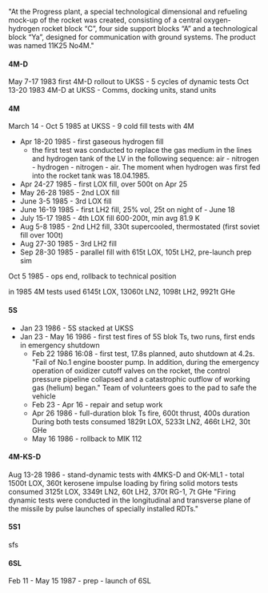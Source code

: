"At the Progress plant, a special technological dimensional and refueling mock-up of the rocket was created, consisting of a central oxygen-hydrogen rocket block “C”, four side support blocks “A” and a technological block “Ya”, designed for communication with ground systems. The product was named 11K25 No4M."

#### 4M-D
May 7-17 1983 first 4M-D rollout to UKSS - 5 cycles of dynamic tests
Oct 13-20 1983 4M-D at UKSS - Comms, docking units, stand units

#### 4M

March 14 - Oct 5 1985 at UKSS - 9 cold fill tests with 4M
- Apr 18-20 1985 - first gaseous hydrogen fill
    -  the first test was conducted to replace the gas medium in the lines and hydrogen tank of the LV in the following sequence: air - nitrogen - hydrogen - nitrogen - air. The moment when hydrogen was first fed into the rocket tank was 18.04.1985. 
- Apr 24-27 1985 - first LOX fill, over 500t on Apr 25
- May 26-28 1985 - 2nd LOX fill
- June 3-5 1985 - 3rd LOX fill
- June 16-19 1985 - first LH2 fill, 25% vol, 25t on night of - June 18
- July 15-17 1985 - 4th LOX fill 600-200t, min avg 81.9 K
- Aug 5-8 1985 - 2nd LH2 fill, 330t supercooled, thermostated (first soviet fill over 100t)
- Aug 27-30 1985 - 3rd LH2 fill
- Sep 28-30 1985 - parallel fill with 615t LOX, 105t LH2, pre-launch prep sim

Oct 5 1985 - ops end, rollback to technical position

in 1985 4M tests used 6145t LOX, 13060t LN2, 1098t LH2, 9921t GHe

#### 5S
- Jan 23 1986 - 5S stacked at UKSS
- Jan 23 - May 16 1986 - first test fires of 5S blok Ts, two runs, first ends in emergency shutdown
    - 	Feb 22 1986 16:08 - first test, 17.8s planned, auto shutdown at 4.2s. "Fail of No.1 engine booster pump. In addition, during the emergency operation of oxidizer cutoff valves on the rocket, the control pressure pipeline collapsed and a catastrophic outflow of working gas (helium) began." Team of volunteers goes to the pad to safe the vehicle
    - Feb 23 - Apr 16 - repair and setup work
    - Apr 26 1986 - full-duration blok Ts fire, 600t thrust, 400s duration
	During both tests consumed 1829t LOX, 5233t LN2, 466t LH2, 30t GHe
    - May 16 1986 - rollback to MIK 112

#### 4M-KS-D
Aug 13-28 1986 - stand-dynamic tests with 4MKS-D and OK-ML1 - total 1500t LOX, 360t kerosene
	impulse loading by firing solid motors
	tests consumed 3125t LOX, 3349t LN2, 60t LH2, 370t RG-1, 7t GHe
	"Firing dynamic tests were conducted in the longitudinal and transverse plane of the missile by pulse launches of specially installed RDTs."

#### 5S1
sfs



#### 6SL
Feb 11 - May 15 1987 - prep - launch of 6SL
